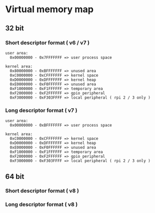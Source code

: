 # Virtual memory map

## 32 bit

### Short descriptor format ( v6 / v7 )

```text
user area:
  0x00000000 - 0x7FFFFFFF => user process space

kernel area:
  0x80000000 - 0xBFFFFFFF => unused area
  0xC0000000 - 0xCFFFFFFF => kernel space
  0xD0000000 - 0xDFFFFFFF => kernel heap
  0xE0000000 - 0xF0FFFFFF => unused area
  0xF1000000 - 0xF1FFFFFF => temporary area
  0xF2000000 - 0xF2FFFFFF => gpio peripheral
  0xF3000000 - 0xF303FFFF => local peripheral ( rpi 2 / 3 only )
```

### Long descriptor format ( v7 )

```text
user area:
  0x00000000 - 0xBFFFFFFF => user process space

kernel area:
  0xC0000000 - 0xCFFFFFFF => kernel space
  0xD0000000 - 0xDFFFFFFF => kernel heap
  0xE0000000 - 0xF0FFFFFF => unused area
  0xF1000000 - 0xF1FFFFFF => temporary area
  0xF2000000 - 0xF2FFFFFF => gpio peripheral
  0xF3000000 - 0xF303FFFF => local peripheral ( rpi 2 / 3 only )
```

## 64 bit

### Short descriptor format ( v8 )

### Long descriptor format ( v8 )
